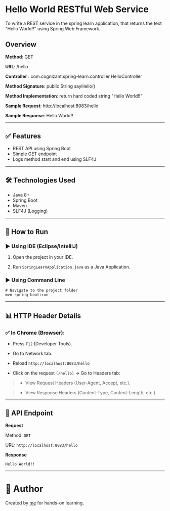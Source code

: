 # Hello World RESTful Web Service 

To write a REST service in the spring learn application, that returns the text "Hello World!!" using Spring Web Framework. 

## Overview

**Method**: GET

**URL**: /hello

**Controller** : com.cognizant.spring-learn.controller.HelloController

**Method Signature**: public String sayHello()

**Method Implementation**: return hard coded string "Hello World!!"

**Sample Request**: http://localhost:8083/hello

**Sample Response**: Hello World!! 

---

## ✅ Features

- REST API using Spring Boot
- Simple GET endpoint
- Logs method start and end using SLF4J

---

## 🛠️ Technologies Used

- Java 8+
- Spring Boot
- Maven
- SLF4J (Logging)

---

## 🚀 How to Run

### ▶ Using IDE (Eclipse/IntelliJ)

1. Open the project in your IDE.

2. Run `SpringLearnApplication.java` as a Java Application.

### ▶ Using Command Line

```
# Navigate to the project folder
mvn spring-boot:run
```

---
## 📊 HTTP Header Details

### ✅ In Chrome (Browser):

- Press `F12` (Developer Tools).

- Go to Network tab.

- Reload `http://localhost:8083/hello`

- Click on the request `(/hello)` → Go to Headers tab:

> - View Request Headers (User-Agent, Accept, etc.).

> - View Response Headers (Content-Type, Content-Length, etc.).

---

## 🔗 API Endpoint

**Request**

Method: `GET`

URL: `http://localhost:8083/hello`

**Response**

`Hello World!!`

---

# 👤 Author

Created by [me](https://github.com/NivedhaJM) for hands-on learning.


